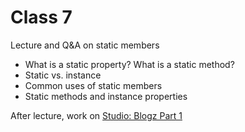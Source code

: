 # Class 7

Lecture and Q&A on static members
- What is a static property? What is a static method?
- Static vs. instance
- Common uses of static members
- Static methods and instance properties

After lecture, work on [Studio: Blogz Part 1][blogz1]

[blogz1]: ../materials/studios/blogz-part1
